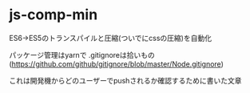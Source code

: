 # js-comp-min
ES6→ES5のトランスパイルと圧縮(ついでにcssの圧縮)を自動化

パッケージ管理はyarnで
.gitignoreは拾いもの(https://github.com/github/gitignore/blob/master/Node.gitignore)

これは開発機からどのユーザーでpushされるか確認するために書いた文章
